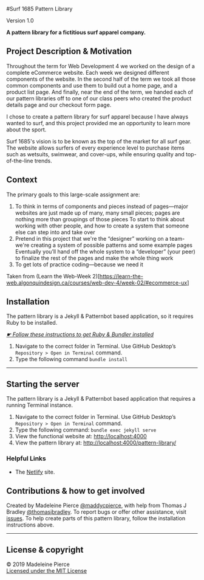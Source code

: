 #Surf 1685 Pattern Library

Version 1.0

**A pattern library for a fictitious surf apparel company.**

## Project Description & Motivation

Throughout the term for Web Development 4 we worked on the  design of a complete eCommerce website. Each week we designed different components of the website. In the second half of the term we took all those common components and use them to build out a home page, and a product list page. And finally, near the end of the term, we handed each of our pattern libraries off to one of our class peers who  created the product details page and our checkout form page.

I chose to create a pattern library for surf apparel because I have always wanted to surf, and this project provided me an opportunity to learn more about the sport.

Surf 1685's vision is to be known as the top of the market for all surf gear. The website allows surfers of every experience level to purchase items such as wetsuits, swimwear, and cover-ups, while ensuring quality and top-of-the-line trends.

## Context

The primary goals to this large-scale assignment are:

1. To think in terms of components and pieces instead of pages—major websites are just made up of many, many small pieces; pages are nothing more than groupings of those pieces
To start to think about working with other people, and how to create a system that someone else can step into and take over
2. Pretend in this project that we're the “designer” working on a team-we're creating a system of possible patterns and some example pages
Eventually you’ll hand off the whole system to a “developer” (your peer) to finalize the rest of the pages and make the whole thing work
3. To get lots of practice coding—because we need it

Taken from (Learn the Web-Week 2)[https://learn-the-web.algonquindesign.ca/courses/web-dev-4/week-02/#ecommerce-ux]

## Installation

The pattern library is a Jekyll & Patternbot based application, so it requires Ruby to be installed.

[*☛ Follow these instructions to get Ruby & Bundler installed*](https://learn-the-web.algonquindesign.ca/courses/web-dev-4/install-more-developer-tools/)

1. Navigate to the correct folder in Terminal. Use GitHub Desktop’s `Repository > Open in Terminal` command.
2. Type the following command `bundle install`

---

## Starting the server

The pattern library is a Jekyll & Patternbot based application that requires a running Terminal instance.

1. Navigate to the correct folder in Terminal. Use GitHub Desktop’s `Repository > Open in Terminal` command.
2. Type the following command: `bundle exec jekyll serve`
3. View the functional website at: [http://localhost:4000](http://localhost:4000)
4. View the pattern library at: [http://localhost:4000/pattern-library/](http://localhost:4000/pattern-library/)

### Helpful Links

- The [Netlify](https://focused-euler-ab7afc.netlify.com/pattern-library/#brand) site.

## Contributions & how to get involved

Created by Madeleine Pierce [@maddycpierce](https://github.com/maddycpierce), with help from Thomas J Bradley [@thomasjbradley](https://github.com/thomasjbradley). To report bugs or offer other assistance, visit [issues](https://github.com/maddycpierce/ecommerce-pattern-library/issues). To help create parts of this pattern library, follow the installation instructions above.

---

## License & copyright

© 2019 Madeleine Pierce
<br>[Licensed under the MIT License](LICENSE)

